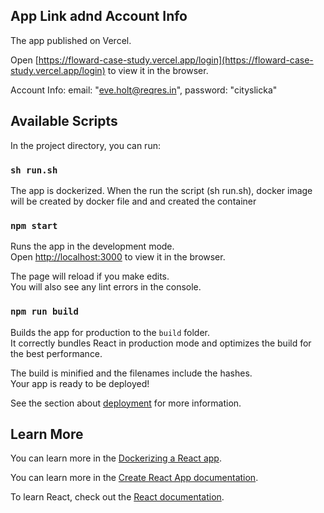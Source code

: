 ## App Link adnd Account Info

The app published on Vercel.

Open [https://floward-case-study.vercel.app/login](https://floward-case-study.vercel.app/login) to view it in the browser.

Account Info:
email: "eve.holt@reqres.in",
password: "cityslicka"

## Available Scripts

In the project directory, you can run:

### `sh run.sh`

The app is dockerized.
When the run the script (sh run.sh), docker image will be created by docker file and and created the container

### `npm start`

Runs the app in the development mode.\
Open [http://localhost:3000](http://localhost:3000) to view it in the browser.

The page will reload if you make edits.\
You will also see any lint errors in the console.



### `npm run build`

Builds the app for production to the `build` folder.\
It correctly bundles React in production mode and optimizes the build for the best performance.

The build is minified and the filenames include the hashes.\
Your app is ready to be deployed!

See the section about [deployment](https://facebook.github.io/create-react-app/docs/deployment) for more information.

## Learn More

You can learn more in the [Dockerizing a React app](https://jsramblings.com/dockerizing-a-react-app/).


You can learn more in the [Create React App documentation](https://facebook.github.io/create-react-app/docs/getting-started).

To learn React, check out the [React documentation](https://reactjs.org/).
